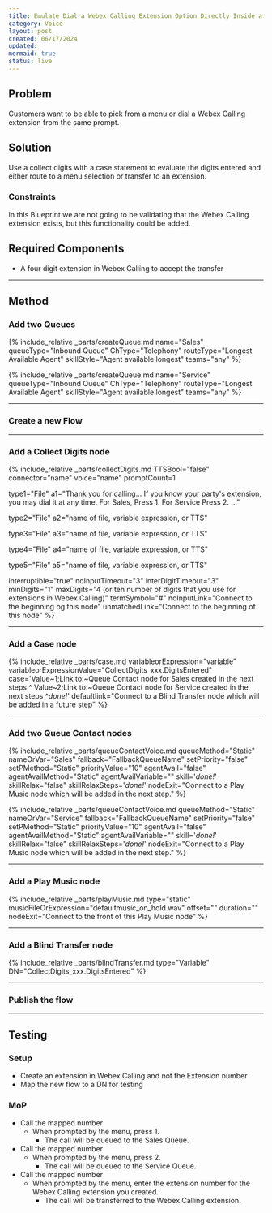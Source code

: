 ```yaml
---
title: Emulate Dial a Webex Calling Extension Option Directly Inside a Menu 
category: Voice
layout: post
created: 06/17/2024
updated: 
mermaid: true
status: live
---
```


## Problem
Customers want to be able to pick from a menu or dial a Webex Calling extension from the same prompt.

## Solution
Use a collect digits with a case statement to evaluate the digits entered and either route to a menu selection or transfer to an extension.

### Constraints
In this Blueprint we are not going to be validating that the Webex Calling extension exists, but this functionality could be added.

## Required Components
- A four digit extension in Webex Calling to accept the transfer

---

## Method

### Add two Queues 
{% include_relative _parts/createQueue.md
name="Sales"
queueType="Inbound Queue"
ChType="Telephony"
routeType="Longest Available Agent"
skillStyle="Agent available longest"
teams="any"
%}

{% include_relative _parts/createQueue.md
name="Service"
queueType="Inbound Queue"
ChType="Telephony"
routeType="Longest Available Agent"
skillStyle="Agent available longest"
teams="any"
%}


---

### Create a new Flow

---

### Add a Collect Digits node
<!-- Escape brackets \\{\\{ variable \\}\\} -->
{% include_relative _parts/collectDigits.md
TTSBool="false"
connector="name"
voice="name"
promptCount=1

type1="File"
a1="Thank you for calling... If you know your party's extension, you may dial it at any time.  For Sales, Press 1.  For Service Press 2. ..."

type2="File"
a2="name of file, variable expression, or TTS"

type3="File"
a3="name of file, variable expression, or TTS"

type4="File"
a4="name of file, variable expression, or TTS"

type5="File"
a5="name of file, variable expression, or TTS"

interruptible="true"
noInputTimeout="3"
interDigitTimeout="3"
minDigits="1"
maxDigits="4 (or teh number of digits that you use for extensions in Webex Calling)"
termSymbol="#"
noInputLink="Connect to the beginning og this node"
unmatchedLink="Connect to the beginning of this node"
%}

---

### Add a Case node
<!--  c# = the case expression. Tab through values. Escape brackets \{\{ variable \}\} " -->
{% include_relative _parts/case.md
variableorExpression="variable"
variableorExpressionValue="CollectDigits_xxx.DigitsEntered"
case='Value~1;Link to:~Queue Contact node for Sales created in the next steps
^ Value~2;Link to:~Queue Contact node for Service created in the next steps
^_done!_'
defaultlink="Connect to a Blind Transfer node which will be added in a future step"
%}

---

### Add two Queue Contact nodes
{% include_relative _parts/queueContactVoice.md
queueMethod="Static"
nameOrVar="Sales"
fallback="FallbackQueueName"
setPriority="false"
setPMethod="Static"
priorityValue="10"
agentAvail="false"
agentAvailMethod="Static"
agentAvailVariable=""
skill='_done!_'
skillRelax="false"
skillRelaxSteps='_done!_'
nodeExit="Connect to a Play Music node which will be added in the next step."
%}

{% include_relative _parts/queueContactVoice.md
queueMethod="Static"
nameOrVar="Service"
fallback="FallbackQueueName"
setPriority="false"
setPMethod="Static"
priorityValue="10"
agentAvail="false"
agentAvailMethod="Static"
agentAvailVariable=""
skill='_done!_'
skillRelax="false"
skillRelaxSteps='_done!_'
nodeExit="Connect to a Play Music node which will be added in the next step."
%}

---

### Add a Play Music node
<!-- Escape brackets \{\{ variable \}\} -->
{% include_relative _parts/playMusic.md
type="static"
musicFileOrExpression="defaultmusic_on_hold.wav"
offset=""
duration=""
nodeExit="Connect to the front of this Play Music node"
%}


---

### Add a Blind Transfer node
{% include_relative _parts/blindTransfer.md
type="Variable"
DN="CollectDigits_xxx.DigitsEntered"
%}

---

### Publish the flow

---


## Testing

### Setup
- Create an extension in Webex Calling and not the Extension number
- Map the new flow to a DN for testing

### MoP
- Call the mapped number
  - When prompted by the menu, press 1.
    - The call will be queued to the Sales Queue.
- Call the mapped number
  - When prompted by the menu, press 2.
    - The call will be queued to the Service Queue.
- Call the mapped number
  - When prompted by the menu, enter the extension number for the Webex Calling extension you created.
    - The call will be transferred to the Webex Calling extension.